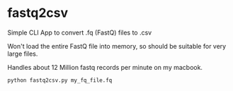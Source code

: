 # fastq2csv
Simple CLI App to convert .fq (FastQ) files to .csv 

Won't load the entire FastQ file into memory, so should be suitable for very large files.

Handles about 12 Million fastq records per minute on my macbook.

```console
python fastq2csv.py my_fq_file.fq
```
